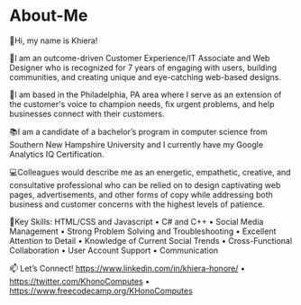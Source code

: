 # About-Me
👋Hi, my name is Khiera!

🏅I am an outcome-driven Customer Experience/IT Associate and Web Designer who is recognized for 7 years of engaging with users, building communities, and creating unique and eye-catching web-based designs.

📍I am based in the Philadelphia, PA area where I serve as an extension of the customer's voice to champion needs, fix urgent problems, and help businesses connect with their customers.

📚I am a candidate of a bachelor’s program in computer science from Southern New Hampshire University and I currently have my Google Analytics IQ Certification.

💻Colleagues would describe me as an energetic, empathetic, creative, and consultative professional who can be relied on to design captivating web pages, advertisements, and other forms of copy while addressing both business and customer concerns with the highest levels of patience.

🔑Key Skills: HTML/CSS and Javascript • C# and C++ • Social Media Management • Strong Problem Solving and Troubleshooting • Excellent Attention to Detail • Knowledge of Current Social Trends • Cross-Functional Collaboration • User Account Support • Communication

📫 Let’s Connect! https://www.linkedin.com/in/khiera-honore/ • https://twitter.com/KhonoComputes • https://www.freecodecamp.org/KHonoComputes
